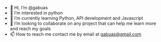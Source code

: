 - 👋 Hi, I’m @gabuas
- 👀 I’m interested in python
- 🌱 I’m currently learning Python, API development and Javascript
- 💞️ I’m looking to collaborate on any project that can help me learn more and reach my goals
- 📫 How to reach me contact me by email at gabuas@gmail.com 

<!---
gabuas/gabuas is a ✨ special ✨ repository because its `README.md` (this file) appears on your GitHub profile.
You can click the Preview link to take a look at your changes.
--->
